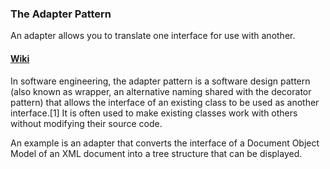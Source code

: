 ###  The Adapter Pattern 

An adapter allows you to translate one interface for use with another.

#### [Wiki](https://en.wikipedia.org/wiki/Decorator_pattern)

In software engineering, the adapter pattern is a software design pattern (also known as wrapper, an alternative naming shared with the decorator pattern) that allows the interface of an existing class to be used as another interface.[1] It is often used to make existing classes work with others without modifying their source code.

An example is an adapter that converts the interface of a Document Object Model of an XML document into a tree structure that can be displayed. 
